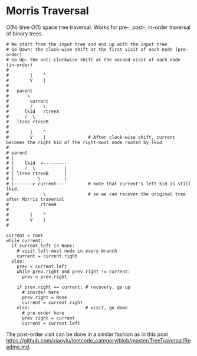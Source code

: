 Morris Traversal
===

O(N) time O(1) space tree traversal. Works for pre-, post-, in-order traversal of binary trees.

```
# We start from the input tree and end up with the input tree
# Go Down: the clock-wise shift at the first visit of each node (pre-order)
# Go Up: the anti-clockwise shift at the second visit of each node (in-order)
#
#        |    ^
#        V    |
#
#   parent
#       \
#        current
#        /    \
#      lkid   rtreeA
#      /  \
#   ltree rtreeB  
#
#        |    ^
#        V    |                # After clock-wise shift, current becomes the right kid of the right-most node rooted by lkid
#
# parent
# |
# |    lkid  <---------
# |    /  \           |
# | ltree rtreeB      |
# |         \         |
# |-------> current----        # note that current's left kid is still lkid, 
#             \                # so we can recover the original tree after Morris traversal
#            rtreeA
#
#        |    ^
#        V    |
#
```

```
current = root
while current:
  if current.left is None:
    # visit left-most node in every branch
    current = current.right
  else:
    prev = current.left
    while prev.right and prev.right != current:
      prev = prev.right
    
    if prev.right == current: # recovery, go up
      # inorder here
      prev.right = None
      current = current.right
    else:                     # visit, go down
      # pre-order here
      prev.right = current
      current = current.left
```

The post-order visit can be done in a similar fashion as in this post https://github.com/xiaoylu/leetcode_category/blob/master/TreeTraversal/Readme.md.

